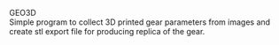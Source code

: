 GEO3D  
Simple program to collect 3D printed gear parameters from images and create stl export file for producing replica of the gear.

